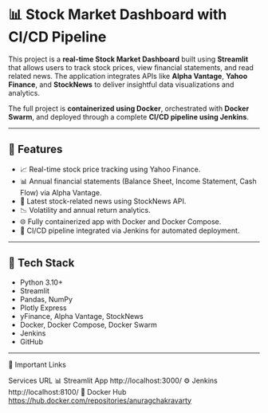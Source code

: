 # 📊 Stock Market Dashboard with CI/CD Pipeline

This project is a **real-time Stock Market Dashboard** built using **Streamlit** that allows users to track stock prices, view financial statements, and read related news. The application integrates APIs like **Alpha Vantage**, **Yahoo Finance**, and **StockNews** to deliver insightful data visualizations and analytics.

The full project is **containerized using Docker**, orchestrated with **Docker Swarm**, and deployed through a complete **CI/CD pipeline using Jenkins**.

---

## 🚀 Features

- 📈 Real-time stock price tracking using Yahoo Finance.
- 📊 Annual financial statements (Balance Sheet, Income Statement, Cash Flow) via Alpha Vantage.
- 📰 Latest stock-related news using StockNews API.
- 📉 Volatility and annual return analytics.
- 🌐 Fully containerized app with Docker and Docker Compose.
- 🔁 CI/CD pipeline integrated via Jenkins for automated deployment.

---

## 🔧 Tech Stack

- Python 3.10+
- Streamlit
- Pandas, NumPy
- Plotly Express
- yFinance, Alpha Vantage, StockNews
- Docker, Docker Compose, Docker Swarm
- Jenkins
- GitHub

---

🔗 Important Links

Services                     URL
📊 Streamlit App    http://localhost:3000/
⚙️ Jenkins	        http://localhost:8100/
🐳 Docker Hub       https://hub.docker.com/repositories/anuragchakravarty